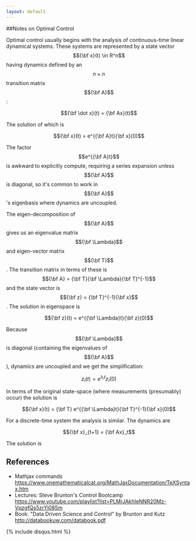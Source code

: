 ```yaml
---
layout: default
---
```


##Notes on Optimal Control

Optimal control usually begins with the analysis of continuous-time linear dynamical systems. These systems are represented by a state vector $${\bf x}(t) \in R^n$$ having dynamics defined by an $$n \times n$$ transition matrix $${\bf A}$$:

$${\bf \dot x}(t) = {\bf Ax}(t)$$

The solution of which is

$${\bf x}(t) = e^{{\bf A}t}{\bf x}(0)$$

The factor $$e^{{\bf A}t}$$ is awkward to explicitly compute, requiring a series expansion unless $${\bf A}$$ is diagonal, so it's common to work in $${\bf A}$$'s eigenbasis where dynamics are uncoupled.

The eigen-decomposition of $${\bf A}$$ gives us an eigenvalue matrix $${\bf \Lambda}$$ and eigen-vector matrix $${\bf T}$$. The transition matrix in terms of these is $${\bf A} = {\bf T}{\bf \Lambda}{\bf T}^{-1}$$ and the state vector is $${\bf z} = {\bf T}^{-1}{\bf x}$$. The solution in eigenspace is

$${\bf z}(t) = e^{{\bf \Lambda}t}{\bf z}(0)$$

Because $${\bf \Lambda}$$ is diagonal (containing the eigenvalues of $${\bf A}$$), dynamics are uncoupled and we get the simplification:

$$z_i(t) = e^{\lambda_i t} z_i(0)$$

In terms of the original state-space (where measurements (presumably) occur) the solution is

$${\bf x}(t) = {\bf T} e^{{\bf \Lambda}t}{\bf T}^{-1}{\bf x}(0)$$

For a discrete-time system the analysis is similar. The dynamics are

$${\bf x}_{t+1} = {\bf Ax}_t$$

The solution is 





## References

- Mathjax commands https://www.onemathematicalcat.org/MathJaxDocumentation/TeXSyntax.htm
- Lectures: Steve Brunton's Control Bootcamp https://www.youtube.com/playlist?list=PLMrJAkhIeNNR20Mz-VpzgfQs5zrYi085m
- Book: "Data Driven Science and Control" by Brunton and Kutz http://databookuw.com/databook.pdf



{% include disqus.html %}